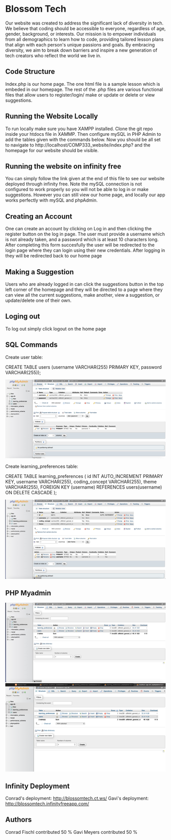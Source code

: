 # Blossom Tech

Our website was created to address the significant lack of diversity in tech. We believe that coding should be accessible to everyone, regardless of age, gender, background, or interests. Our mission is to empower individuals from all demographics to learn how to code, providing tailored lesson plans that align with each person's unique passions and goals. By embracing diversity, we aim to break down barriers and inspire a new generation of tech creators who reflect the world we live in.


## Code Structure

Index.php is our home page. The one html file is a sample lesson which is embeded in our homepage. The rest of the .php files are various functional files that allow users to register/login/ make or update or delete or view suggestions. 

## Running the Website Locally

To run locally make sure you have XAMPP installed. Clone the git repo inside your htdocs file in XAMMP. Then configure mySQL in PHP Admin 
to add the tables given with the commands below. Now you should be all set to navigate to http://localhost/COMP333_website/index.php? and the homepage for our website should be visible. 

## Running the website on infinity free

You can simply follow the link given at the end of this file to see our website deployed through infinity free. Note the mySQL connection is not configured to work properly so you will not be able to log in or make suggestions. However you can still view our home page, and locally our app works perfectly with mySQL and phpAdmin.  

## Creating an Account

One can create an account by clicking on Log in and then clicking the register button on the log in page. The user must provide a username
which is not already taken, and a password which is at least 10 characters long. After completing this form succesfully the user will be
redirected to the login page where they can login using their new credentials. After logging in they will be redirected back to our home page 

## Making a Suggestion

Users who are already logged in can click the suggestions button in the top left corner of the homepage and they will be directed to 
a page where they can view all the current suggestions, make another, view a suggestion, or update/delete one of their own. 

## Loging out

To log out simply click logout on the home page

## SQL Commands 
Create user table: 

CREATE TABLE users (username VARCHAR(255) PRIMARY KEY, password VARCHAR(255));

![Users](https://raw.githubusercontent.com/GavrielaTM3/COMP333_Website/refs/heads/main/Users_Table.jpg)


Create learning_preferences table:

CREATE TABLE learning_preferences ( id INT AUTO_INCREMENT PRIMARY KEY, username VARCHAR(255), coding_concept VARCHAR(255), theme VARCHAR(255), FOREIGN KEY (username) REFERENCES users(username) ON DELETE CASCADE );

![Learning Prefernces](https://raw.githubusercontent.com/GavrielaTM3/COMP333_Website/refs/heads/main/Learning_Perferences_Table.jpg)

## PHP Myadmin 

![Conrad's PHP](https://raw.githubusercontent.com/GavrielaTM3/COMP333_Website/main/Conrad_PHP.jpg)
![Gavi's PHP](https://raw.githubusercontent.com/GavrielaTM3/COMP333_Website/refs/heads/main/PHP_Gavi.png)

## Infinity Deployment 
Conrad's deployment:  http://blossomtech.ct.ws/
Gavi's deployment: http://blossomtech.infinityfreeapp.com/

## Authors 

Conrad Fischl contributed 50 % 
Gavi Meyers contributed 50 %